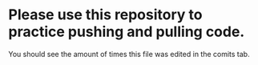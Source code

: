 # Please use this repository to practice pushing and pulling code. 
You should see the amount of times this file was edited in the comits tab. 
